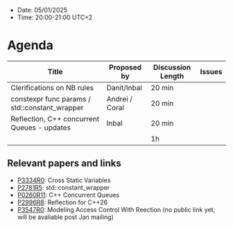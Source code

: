 * Date: 05/01/2025
* Time: 20:00-21:00 UTC+2

# Agenda

| Title | Proposed by | Discussion Length | Issues       |
|----------|-------------|-------------|----------------|
| Clerifications on NB rules | Danit/Inbal |  20 min |
| constexpr func params / std::constant_wrapper | Andrei / Coral | 20 min |
| Reflection, C++ concurrent Queues - updates | Inbal | 20 min |
|           |   | 1h     |          |


## Relevant papers and links
   * [P3334R0](https://wg21.link/P3334R0): Cross Static Variables
   * [P2781R5](https://wg21.link/P2781R5): std::constant_wrapper
   * [P0260R11](https://wg21.link/P0260R13): C++ Concurrent Queues
   * [P2996R8](https://wg21.link/P2996R8): Reflection for C++26
   * [P3547R0](https://wg21.link/P3547R0): Modeling Access Control With Reection (no public link yet, will be avaliable post Jan mailing)


